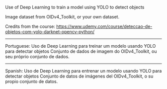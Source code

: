 
Use of Deep Learning to train a model using YOLO to detect objects

Image dataset from OIDv4_Toolkit, or your own dataset.

Credits from the course: https://www.udemy.com/course/deteccao-de-objetos-com-yolo-darknet-opencv-python/

**************************
Portuguese:
Uso de Deep Learning para treinar um modelo usando YOLO para detectar objetos
Conjunto de dados de imagem do OIDv4_Toolkit, ou seu próprio conjunto de dados.

**************************
Spanish:
Uso de Deep Learning para entrenar un modelo usando YOLO para detectar objetos
Conjunto de datos de imágenes del OIDv4_Toolkit, o su propio conjunto de datos.

